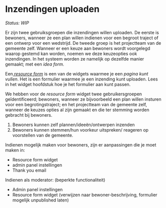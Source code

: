 # Inzendingen uploaden

_Status: WIP_

Er zijn twee gebruiksgroepen die inzendingen willen uploaden. De eerste is bewoners, wanneer ze een plan willen indienen voor een begroot traject of een ontwerp voor een wedstrijd. De tweede groep is het projectteam van de gemeente zelf. Wanneer er een keuze aan bewoners wordt voorgelegd waarop gestemd kan worden, noemen we deze keuzeopties ook inzendingen. In het systeem worden ze namelijk op dezelfde manier gemaakt; met een _idea form._

Een[ _resource form_](../modules/resource-form.md) is een van de widgets waarmee je een _pagina kunt vullen_. Het is een formulier waarmee je een inzending kunt uploaden. Lees in het widget hoofdstuk hoe je het formulier aan kunt passen.



We hebben voor de _resource form_ widget twee gebruikersgroepen geïdentificeerd; bewoners, wanneer ze bijvoorbeeld een plan willen insturen voor een begrotingstraject; en het projectteam van de gemeente zelf, wanneer de keuzes opties al zijn gemaakt en die ter stemming worden gebracht bij bewoners.

1. Bewoners kunnen zelf plannen/ideeën/ontwerpen inzenden
2. Bewoners kunnen stemmen/hun voorkeur uitspreken/ reageren op voorstellen van de gemeente.

Indienen mogelijk maken voor bewoners, zijn er aanpassingen die je moet maken in:

* Resource form widget
* admin panel instellingen
* Thank you email

Indienen als moderator: (beperkte functionaliteit)

* Admin panel instellingen
* Resource form widget (verwijzen naar bewoner-beschrijving, formulier mogelijk unpublished laten)
